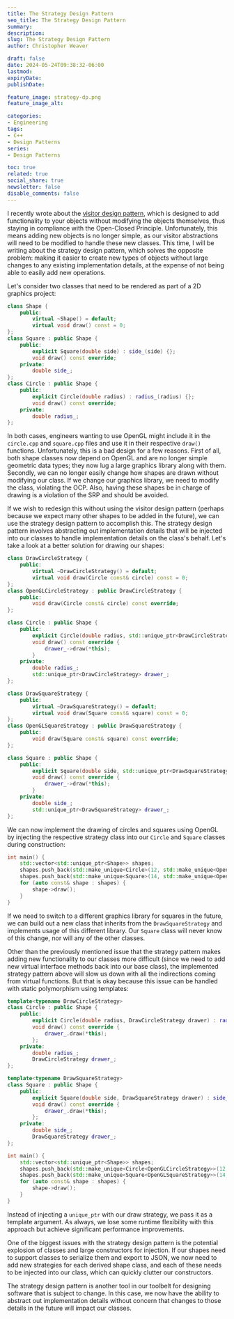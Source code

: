 ```yaml
---
title: The Strategy Design Pattern
seo_title: The Strategy Design Pattern
summary: 
description: 
slug: The Strategy Design Pattern
author: Christopher Weaver

draft: false
date: 2024-05-24T09:38:32-06:00
lastmod: 
expiryDate: 
publishDate: 

feature_image: strategy-dp.png
feature_image_alt: 

categories:
- Engineering
tags:
- C++
- Design Patterns
series:
- Design Patterns

toc: true
related: true
social_share: true
newsletter: false
disable_comments: false
---
```


I recently wrote about the [visitor design pattern](/engineering/the-visitor-design-pattern/), which is designed to add functionality to your objects without modifying the objects themselves, thus staying in compliance with the Open-Closed Principle. Unfortunately, this means adding new objects is no longer simple, as our visitor abstractions will need to be modified to handle these new classes. This time, I will be writing about the strategy design pattern, which solves the opposite problem: making it easier to create new types of objects without large changes to any existing implementation details, at the expense of not being able to easily add new operations.

Let's consider two classes that need to be rendered as part of a 2D graphics project:

```C++
class Shape {
    public:
        virtual ~Shape() = default;
        virtual void draw() const = 0;
};
class Square : public Shape {
    public:
        explicit Square(double side) : side_(side) {};
        void draw() const override;
    private:
        double side_;
};
class Circle : public Shape {
    public:
        explicit Circle(double radius) : radius_(radius) {};
        void draw() const override;
    private:
        double radius_;
};
```

In both cases, engineers wanting to use OpenGL might include it in the `circle.cpp` and `square.cpp` files and use it in their respective `draw()` functions. Unfortunately, this is a bad design for a few reasons. First of all, both shape classes now depend on OpenGL and are no longer simple geometric data types; they now lug a large graphics library along with them. Secondly, we can no longer easily change how shapes are drawn without modifying our class. If we change our graphics library, we need to modify the class, violating the OCP. Also, having these shapes be in charge of drawing is a violation of the SRP and should be avoided.

If we wish to redesign this without using the visitor design pattern (perhaps because we expect many other shapes to be added in the future), we can use the strategy design pattern to accomplish this. The strategy design pattern involves abstracting out implementation details that will be injected into our classes to handle implementation details on the class's behalf. Let's take a look at a better solution for drawing our shapes:

```C++
class DrawCircleStrategy {
    public:
        virtual ~DrawCircleStrategy() = default;
        virtual void draw(Circle const& circle) const = 0;
};
class OpenGLCircleStrategy : public DrawCircleStrategy {
    public:
        void draw(Circle const& circle) const override;
};

class Circle : public Shape {
    public:
        explicit Circle(double radius, std::unique_ptr<DrawCircleStrategy> drawer) : radius_(radius), drawer_(std::move(drawer)) {};
        void draw() const override {
            drawer_->draw(*this);
        }
    private:
        double radius_;
        std::unique_ptr<DrawCircleStrategy> drawer_;
};

class DrawSquareStrategy {
    public:
        virtual ~DrawSquareStrategy() = default;
        virtual void draw(Square const& square) const = 0;
};
class OpenGLSquareStrategy : public DrawSquareStrategy {
    public:
        void draw(Square const& square) const override;
};

class Square : public Shape {
    public:
        explicit Square(double side, std::unique_ptr<DrawSquareStrategy> drawer) : side_(side), drawer_(std::move(drawer)) {};
        void draw() const override {
            drawer_->draw(*this);
        }
    private:
        double side_;
        std::unique_ptr<DrawSquareStrategy> drawer_;
};
```

We can now implement the drawing of circles and squares using OpenGL by injecting the respective strategy class into our `Circle` and `Square` classes during construction:

```C++
int main() {
    std::vector<std::unique_ptr<Shape>> shapes;
    shapes.push_back(std::make_unique<Circle>(12, std::make_unique<OpenGLCircleStrategy>()));
    shapes.push_back(std::make_unique<Square>(14, std::make_unique<OpenGLSquareStrategy>()));
    for (auto const& shape : shapes) {
        shape->draw();
    }
}
```

If we need to switch to a different graphics library for squares in the future, we can build out a new class that inherits from the `DrawSquareStrategy` and implements usage of this different library. Our `Square` class will never know of this change, nor will any of the other classes.

Other than the previously mentioned issue that the strategy pattern makes adding new functionality to our classes more difficult (since we need to add new virtual interface methods back into our base class), the implemented strategy pattern above will slow us down with all the indirections coming from virtual functions. But that is okay because this issue can be handled with static polymorphism using templates:

```C++
template<typename DrawCircleStrategy>
class Circle : public Shape {
    public:
        explicit Circle(double radius, DrawCircleStrategy drawer) : radius_(radius), drawer_(std::move(drawer)) {};
        void draw() const override {
            drawer_.draw(*this);
        };
    private:
        double radius_;
        DrawCircleStrategy drawer_;
};

template<typename DrawSquareStrategy>
class Square : public Shape {
    public:
        explicit Square(double side, DrawSquareStrategy drawer) : side_(side), drawer_(std::move(drawer)) {};
        void draw() const override {
            drawer_.draw(*this);
        };
    private:
        double side_;
        DrawSquareStrategy drawer_;
};

int main() {
    std::vector<std::unique_ptr<Shape>> shapes;
    shapes.push_back(std::make_unique<Circle<OpenGLCircleStrategy>>(12, OpenGLCircleStrategy()));
    shapes.push_back(std::make_unique<Square<OpenGLSquareStrategy>>(14, OpenGLSquareStrategy()));
    for (auto const& shape : shapes) {
        shape->draw();
    }
}
```

Instead of injecting a `unique_ptr` with our draw strategy, we pass it as a template argument. As always, we lose some runtime flexibility with this approach but achieve significant performance improvements.

One of the biggest issues with the strategy design pattern is the potential explosion of classes and large constructors for injection. If our shapes need to support classes to serialize them and export to JSON, we now need to add new strategies for each derived shape class, and each of these needs to be injected into our class, which can quickly clutter our constructors.

The strategy design pattern is another tool in our toolbelt for designing software that is subject to change. In this case, we now have the ability to abstract out implementation details without concern that changes to those details in the future will impact our classes. 